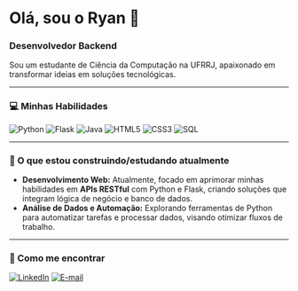 # Olá, sou o Ryan 👋

### Desenvolvedor Backend

Sou um estudante de Ciência da Computação na UFRRJ, apaixonado em transformar ideias em soluções tecnológicas.

---

### 💻 Minhas Habilidades

![Python](https://img.shields.io/badge/Python-3776AB?style=for-the-badge&logo=python&logoColor=white)
![Flask](https://img.shields.io/badge/Flask-000000?style=for-the-badge&logo=flask&logoColor=white)
![Java](https://img.shields.io/badge/Java-007396?style=for-the-badge&logo=java&logoColor=white)
![HTML5](https://img.shields.io/badge/HTML5-E34F26?style=for-the-badge&logo=html5&logoColor=white)
![CSS3](https://img.shields.io/badge/CSS3-1572B6?style=for-the-badge&logo=css3&logoColor=white)
![SQL](https://img.shields.io/badge/SQL-000000?style=for-the-badge&logo=mysql&logoColor=white)

---

### 🚀 O que estou construindo/estudando atualmente

- **Desenvolvimento Web:** Atualmente, focado em aprimorar minhas habilidades em **APIs RESTful** com Python e Flask, criando soluções que integram lógica de negócio e banco de dados.
- **Análise de Dados e Automação:** Explorando ferramentas de Python para automatizar tarefas e processar dados, visando otimizar fluxos de trabalho.

---

### 💬 Como me encontrar

[![LinkedIn](https://img.shields.io/badge/LinkedIn-0077B5?style=for-the-badge&logo=linkedin&logoColor=white)](https://www.linkedin.com/in/ryan-armond)
[![E-mail](https://img.shields.io/badge/Gmail-D14836?style=for-the-badge&logo=gmail&logoColor=white)](https://mail.google.com/mail/?view=cm&fs=1&to=ryanarmond@gmail.com&su=Contato%20via%20GitHub&body=Olá%20Ryan,)

